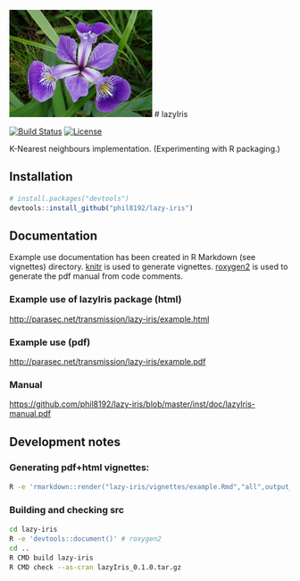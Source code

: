 !["iris versicolor"](https://raw.githubusercontent.com/phil8192/lazy-iris/master/versicolor.png "iris versicolor") # lazyIris

[![Build Status](https://travis-ci.org/phil8192/lazy-iris.svg?branch=master)](https://travis-ci.org/phil8192/lazy-iris) [![License](http://img.shields.io/badge/license-GPL%20%28%3E=%202%29-brightgreen.svg?style=flat)](http://www.gnu.org/licenses/gpl-2.0.html)

K-Nearest neighbours implementation. (Experimenting with R packaging.)

## Installation

```R
# install.packages("devtools")
devtools::install_github("phil8192/lazy-iris")
```

## Documentation

Example use documentation has been created in R Markdown (see vignettes) 
directory. [knitr](https://github.com/yihui/knitr) is used to generate 
vignettes. [roxygen2](https://github.com/klutometis/roxygen) is used to 
generate the pdf manual from code comments.

### Example use of lazyIris package (html) 
http://parasec.net/transmission/lazy-iris/example.html

### Example use (pdf)
http://parasec.net/transmission/lazy-iris/example.pdf

### Manual 
https://github.com/phil8192/lazy-iris/blob/master/inst/doc/lazyIris-manual.pdf

## Development notes

### Generating pdf+html vignettes:

```bash
R -e 'rmarkdown::render("lazy-iris/vignettes/example.Rmd","all",output_dir="/tmp")'
```

### Building and checking src
```bash
cd lazy-iris
R -e 'devtools::document()' # roxygen2
cd ..
R CMD build lazy-iris
R CMD check --as-cran lazyIris_0.1.0.tar.gz 
```

